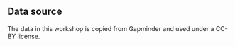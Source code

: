 ## Data source

The data in this workshop is copied from Gapminder and used under a CC-BY license.

